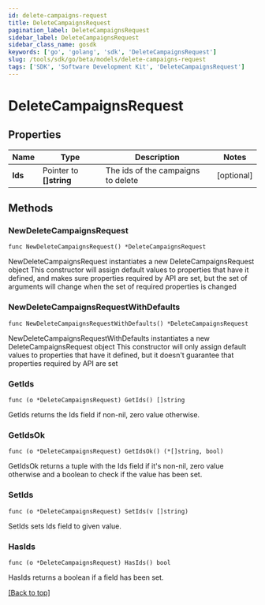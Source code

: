 ```yaml
---
id: delete-campaigns-request
title: DeleteCampaignsRequest
pagination_label: DeleteCampaignsRequest
sidebar_label: DeleteCampaignsRequest
sidebar_class_name: gosdk
keywords: ['go', 'golang', 'sdk', 'DeleteCampaignsRequest'] 
slug: /tools/sdk/go/beta/models/delete-campaigns-request
tags: ['SDK', 'Software Development Kit', 'DeleteCampaignsRequest']
---
```


# DeleteCampaignsRequest

## Properties

Name | Type | Description | Notes
------------ | ------------- | ------------- | -------------
**Ids** |  Pointer to **[]string** | The ids of the campaigns to delete | [optional] 

## Methods

### NewDeleteCampaignsRequest

`func NewDeleteCampaignsRequest() *DeleteCampaignsRequest`

NewDeleteCampaignsRequest instantiates a new DeleteCampaignsRequest object
This constructor will assign default values to properties that have it defined,
and makes sure properties required by API are set, but the set of arguments
will change when the set of required properties is changed

### NewDeleteCampaignsRequestWithDefaults

`func NewDeleteCampaignsRequestWithDefaults() *DeleteCampaignsRequest`

NewDeleteCampaignsRequestWithDefaults instantiates a new DeleteCampaignsRequest object
This constructor will only assign default values to properties that have it defined,
but it doesn't guarantee that properties required by API are set

### GetIds

`func (o *DeleteCampaignsRequest) GetIds() []string`

GetIds returns the Ids field if non-nil, zero value otherwise.

### GetIdsOk

`func (o *DeleteCampaignsRequest) GetIdsOk() (*[]string, bool)`

GetIdsOk returns a tuple with the Ids field if it's non-nil, zero value otherwise
and a boolean to check if the value has been set.

### SetIds

`func (o *DeleteCampaignsRequest) SetIds(v []string)`

SetIds sets Ids field to given value.

### HasIds

`func (o *DeleteCampaignsRequest) HasIds() bool`

HasIds returns a boolean if a field has been set.


[[Back to top]](#) 


